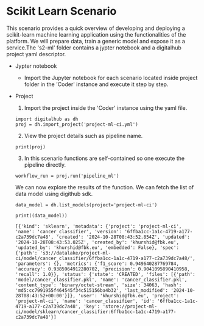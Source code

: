 # Scikit Learn Scenario
This scenario provides a quick overview of developing and deploying a scikit-learn machine learning application using the functionalities of the platform. We will prepare data, train a generic model and expose it as a service.The 's2-ml' folder contains a jypter notebook and a digitalhub project yaml descriptor.

- Jypter notebook 
	- Import the Jupyter notebook for each scenario located inside project folder in the 'Coder' instance and execute it step by step.

- Project
	
   1. Import the project inside the 'Coder' instance using the yaml file.
	```
 	import digitalhub as dh
	proj = dh.import_project('project-ml-ci.yml')
	```

   2.  View the project details such as pipeline name.
     ```
     print(proj)
     ```

   3. In this scenario functions are self-contained so one execute the pipeline directly.
     ```
     workflow_run = proj.run('pipeline_ml')
     ```
     We can now explore the results of the function. We can fetch the list of data model using digithub sdk.
     ```
     data_model = dh.list_models(project='project-ml-ci')
     ```
     ```
     print((data_model))
     ```
     ```
     [{'kind': 'sklearn', 'metadata': {'project': 'project-ml-ci', 'name': 'cancer_classifier', 'version': '6ffba1cc-1a1c-4719-a177-c2a739dc7a48', 'created': '2024-10-28T08:43:52.854Z', 'updated': '2024-10-28T08:43:53.025Z', 'created_by': 'khurshid@fbk.eu', 'updated_by': 'khurshid@fbk.eu', 'embedded': False}, 'spec': {'path': 's3://datalake/project-ml-ci/model/cancer_classifier/6ffba1cc-1a1c-4719-a177-c2a739dc7a48/', 'parameters': {}, 'metrics': {'f1_score': 0.949640287769784, 'accuracy': 0.9385964912280702, 'precision': 0.9041095890410958, 'recall': 1.0}}, 'status': {'state': 'CREATED', 'files': [{'path': 'model/cancer_classifier.pkl', 'name': 'cancer_classifier.pkl', 'content_type': 'binary/octet-stream', 'size': 34063, 'hash': 'md5:cc7991955f464545f34c515156ba4b32', 'last_modified': '2024-10-28T08:43:52+00:00'}]}, 'user': 'khurshid@fbk.eu', 'project': 'project-ml-ci', 'name': 'cancer_classifier', 'id': '6ffba1cc-1a1c-4719-a177-c2a739dc7a48', 'key': 'store://project-ml-ci/model/sklearn/cancer_classifier:6ffba1cc-1a1c-4719-a177-c2a739dc7a48'}]
     ```
	
	

	
	


	
	


